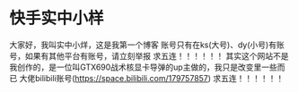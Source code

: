 # 快手实中小样
大家好，我叫实中小烊，这是我第一个博客
账号只有在ks(大号)、dy(小号)有账号，如果有其他平台有账号，请立刻举报
求五连！！！！！！
其实这个网站不是我创作的，是一位叫GTX690战术核显卡导弹的up主做的，我只是改变里一些而已
大佬bilibili账号(https://space.bilibili.com/179757857)
求五连！！！！！！












